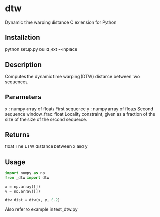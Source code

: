 # dtw
Dynamic time warping distance C extension for Python

## Installation

python setup.py build_ext --inplace

## Description

Computes the dynamic time warping (DTW) distance between two sequences.

Parameters
----------
x : numpy array of floats
    First sequence
y : numpy array of floats
    Second sequence
window_frac: float
    Locality constraint, given as a fraction of the size of the size of the
    second sequence.

Returns
-------
float
    The DTW distance between x and y

## Usage

```python
import numpy as np
from _dtw import dtw

x = np.array([])
y = np.array([])

dtw_dist = dtw(x, y, 0.2)
```

Also refer to example in test_dtw.py
